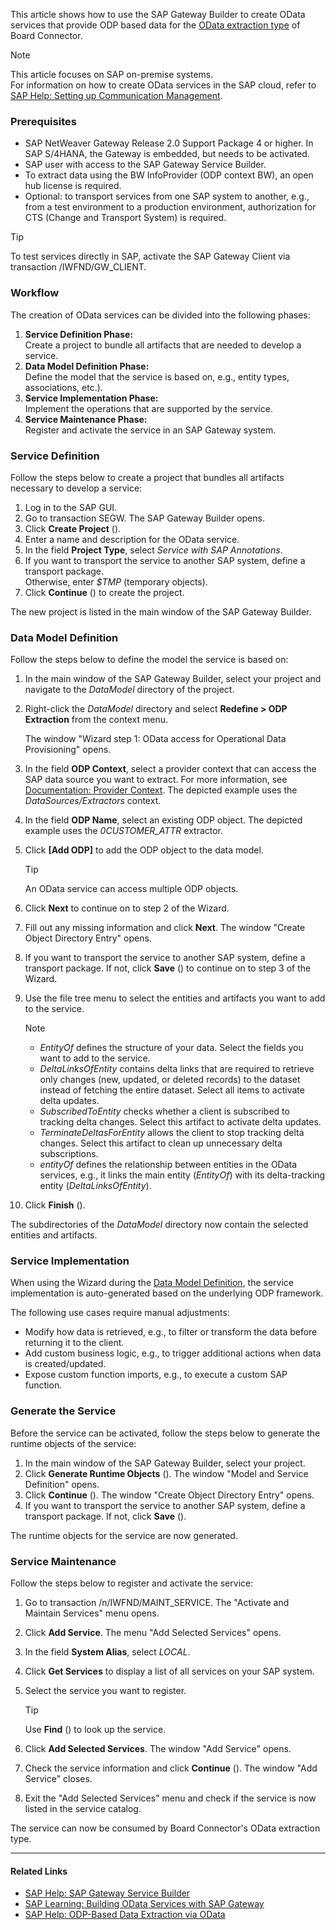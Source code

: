 This article shows how to use the SAP Gateway Builder to create OData services that provide ODP based data for the [OData extraction type](../../documentation/odata/) of Board Connector.

Note

This article focuses on SAP on-premise systems.\
For information on how to create OData services in the SAP cloud, refer to [SAP Help: Setting up Communication Management](https://learning.sap.com/learning-journeys/implement-sap-s-4hana-cloud-public-edition-for-sourcing-and-procurement/setting-up-communication-management_a913171c-c96d-47a9-81ec-dc9ee8754320).

### Prerequisites

- SAP NetWeaver Gateway Release 2.0 Support Package 4 or higher. In SAP S/4HANA, the Gateway is embedded, but needs to be activated.
- SAP user with access to the SAP Gateway Service Builder.
- To extract data using the BW InfoProvider (ODP context BW), an open hub license is required.
- Optional: to transport services from one SAP system to another, e.g., from a test environment to a production environment, authorization for CTS (Change and Transport System) is required.

Tip

To test services directly in SAP, activate the SAP Gateway Client via transaction /IWFND/GW_CLIENT.

### Workflow

The creation of OData services can be divided into the following phases:

1. **Service Definition Phase:**\
   Create a project to bundle all artifacts that are needed to develop a service.
1. **Data Model Definition Phase:**\
   Define the model that the service is based on, e.g., entity types, associations, etc.).
1. **Service Implementation Phase:**\
   Implement the operations that are supported by the service.
1. **Service Maintenance Phase:**\
   Register and activate the service in an SAP Gateway system.

### Service Definition

Follow the steps below to create a project that bundles all artifacts necessary to develop a service:

1. Log in to the SAP GUI.
1. Go to transaction SEGW. The SAP Gateway Builder opens.
1. Click **Create Project** ().
1. Enter a name and description for the OData service.
1. In the field **Project Type**, select *Service with SAP Annotations*.
1. If you want to transport the service to another SAP system, define a transport package.\
   Otherwise, enter *$TMP* (temporary objects).
1. Click **Continue** () to create the project.

The new project is listed in the main window of the SAP Gateway Builder.

### Data Model Definition

Follow the steps below to define the model the service is based on:

1. In the main window of the SAP Gateway Builder, select your project and navigate to the *DataModel* directory of the project.

1. Right-click the *DataModel* directory and select **Redefine > ODP Extraction** from the context menu.

   The window "Wizard step 1: OData access for Operational Data Provisioning" opens.

1. In the field **ODP Context**, select a provider context that can access the SAP data source you want to extract. For more information, see [Documentation: Provider Context](../../documentation/odp/provider-context/). The depicted example uses the *DataSources/Extractors* context.

1. In the field **ODP Name**, select an existing ODP object. The depicted example uses the *0CUSTOMER_ATTR* extractor.

1. Click **[Add ODP]** to add the ODP object to the data model.

   Tip

   An OData service can access multiple ODP objects.

1. Click **Next** to continue on to step 2 of the Wizard.

1. Fill out any missing information and click **Next**. The window "Create Object Directory Entry" opens.

1. If you want to transport the service to another SAP system, define a transport package. If not, click **Save** () to continue on to step 3 of the Wizard.

1. Use the file tree menu to select the entities and artifacts you want to add to the service.

   Note

   - *EntityOf* defines the structure of your data. Select the fields you want to add to the service.
   - *DeltaLinksOfEntity* contains delta links that are required to retrieve only changes (new, updated, or deleted records) to the dataset instead of fetching the entire dataset. Select all items to activate delta updates.
   - *SubscribedToEntity* checks whether a client is subscribed to tracking delta changes. Select this artifact to activate delta updates.
   - *TerminateDeltasForEntity* allows the client to stop tracking delta changes. Select this artifact to clean up unnecessary delta subscriptions.
   - *entityOf* defines the relationship between entities in the OData services, e.g., it links the main entity (*EntityOf*) with its delta-tracking entity (*DeltaLinksOfEntity*).

1. Click **Finish** ().

The subdirectories of the *DataModel* directory now contain the selected entities and artifacts.

### Service Implementation

When using the Wizard during the [Data Model Definition](#data-model-definition), the service implementation is auto-generated based on the underlying ODP framework.

The following use cases require manual adjustments:

- Modify how data is retrieved, e.g., to filter or transform the data before returning it to the client.
- Add custom business logic, e.g., to trigger additional actions when data is created/updated.
- Expose custom function imports, e.g., to execute a custom SAP function.

### Generate the Service

Before the service can be activated, follow the steps below to generate the runtime objects of the service:

1. In the main window of the SAP Gateway Builder, select your project.
1. Click **Generate Runtime Objects** (). The window "Model and Service Definition" opens.
1. Click **Continue** (). The window "Create Object Directory Entry" opens.
1. If you want to transport the service to another SAP system, define a transport package. If not, click **Save** ().

The runtime objects for the service are now generated.

### Service Maintenance

Follow the steps below to register and activate the service:

1. Go to transaction /n/IWFND/MAINT_SERVICE. The "Activate and Maintain Services" menu opens.

1. Click **Add Service**. The menu "Add Selected Services" opens.

1. In the field **System Alias**, select *LOCAL*.

1. Click **Get Services** to display a list of all services on your SAP system.

1. Select the service you want to register.

   Tip

   Use **Find** () to look up the service.

1. Click **Add Selected Services**. The window "Add Service" opens.

1. Check the service information and click **Continue** (). The window "Add Service" closes.

1. Exit the "Add Selected Services" menu and check if the service is now listed in the service catalog.

The service can now be consumed by Board Connector's OData extraction type.

______________________________________________________________________

#### Related Links

- [SAP Help: SAP Gateway Service Builder](https://help.sap.com/docs/SAP_NETWEAVER_AS_ABAP_751_IP/68bf513362174d54b58cddec28794093/cddd22512c312314e10000000a44176d.html)
- [SAP Learning: Building OData Services with SAP Gateway](https://learning.sap.com/learning-journeys/building-odata-services-with-sap-gateway)
- [SAP Help: ODP-Based Data Extraction via OData](https://help.sap.com/doc/saphelp_nw75/7.5.5/en-US/11/853413cf124dde91925284133c007d/frameset.htm)
